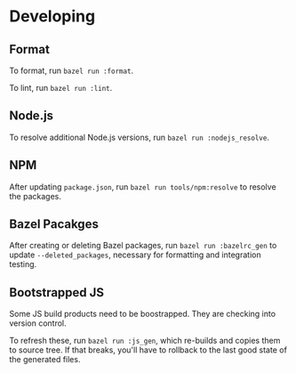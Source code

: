 # Developing

## Format

To format, run `bazel run :format`.

To lint, run `bazel run :lint`.

## Node.js

To resolve additional Node.js versions, run `bazel run :nodejs_resolve`.

## NPM

After updating `package.json`, run `bazel run tools/npm:resolve` to resolve the
packages.

## Bazel Pacakges

After creating or deleting Bazel packages, run `bazel run :bazelrc_gen` to
update `--deleted_packages`, necessary for formatting and integration testing.

## Bootstrapped JS

Some JS build products need to be boostrapped. They are checking into version
control.

To refresh these, run `bazel run :js_gen`, which re-builds and copies them to
source tree. If that breaks, you'll have to rollback to the last good state of
the generated files.
